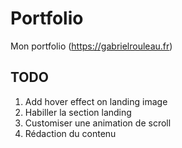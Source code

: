 # Portfolio

Mon portfolio (https://gabrielrouleau.fr)

## TODO

1. Add hover effect on landing image
2. Habiller la section landing
3. Customiser une animation de scroll
4. Rédaction du contenu

